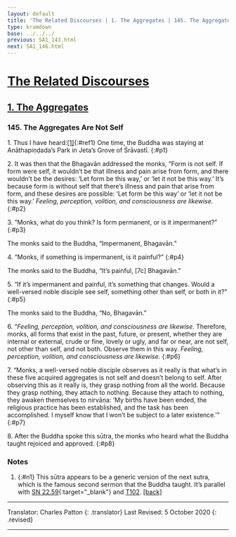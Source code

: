 ```yaml
---
layout: default
title: 'The Related Discourses | 1. The Aggregates | 145. The Aggregates Are Empty'
type: kramdown
base: ../../../
previous: SA1_143.html
next: SA1_146.html
---
```


# [The Related Discourses](../index.html)
## [1. The Aggregates](index.html)
### 145. The Aggregates Are Not Self

1\. Thus I have heard:[\[1\]](#n1){:#ref1} One time, the Buddha was staying at Anāthapiṇḍada’s Park in Jeta’s Grove of Śrāvastī.
{:#p1}

2\. It was then that the Bhagavān addressed the monks, “Form is not self. If form were self, it wouldn’t be that illness and pain arise from form, and there wouldn’t be the desires: ‘Let form be this way,’ or ‘let it not be this way.’ It’s because form is without self that there’s illness and pain that arise from form, and these desires are possible: ‘Let form be this way’ or ‘let it not be this way.’ *Feeling, perception, volition, and consciousness are likewise.*
{:#p2}

3\. “Monks, what do you think? Is form permanent, or is it impermanent?”
{:#p3}

The monks said to the Buddha, “Impermanent, Bhagavān.”

4\. “Monks, if something is impermanent, is it painful?”
{:#p4}

The monks said to the Buddha, “It’s painful, [7c] Bhagavān.”

5\. “If it’s impermanent and painful, it’s something that changes. Would a well-versed noble disciple see self, something other than self, or both in it?”
{:#p5}

The monks said to the Buddha, “No, Bhagavān.”

6\. “*Feeling, perception, volition, and consciousness are likewise.* Therefore, monks, all forms that exist in the past, future, or present, whether they are internal or external, crude or fine, lovely or ugly, and far or near, are not self, not other than self, and not both. Observe them in this way. *Feeling, perception, volition, and consciousness are likewise.*
{:#p6}

7\. “Monks, a well-versed noble disciple observes as it really is that what’s in these five acquired aggregates is not self and doesn’t belong to self. After observing this as it really is, they grasp nothing from all the world. Because they grasp nothing, they attach to nothing. Because they attach to nothing, they awaken themselves to nirvāṇa: ‘My births have been ended, the religious practice has been established, and the task has been accomplished. I myself know that I won’t be subject to a later existence.’”
{:#p7}

8\. After the Buddha spoke this sūtra, the monks who heard what the Buddha taught rejoiced and approved.
{:#p8}

### Notes

1. {:#n1} This sūtra appears to be a generic version of the next sutra, which is the famous second sermon that the Buddha taught. It’s parallel with [SN 22.59](https://suttacentral.net/sn22.59){:target="_blank"} and [T102](../alternates/T102.html). [\[back\]](#ref1)

---

Translator: Charles Patton
{: .translator}
Last Revised: 5 October 2020
{: .revised}

---